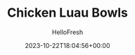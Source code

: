 ---
draft: true # Use this only for setting draft status
hidden: false # Use this to hide unwanted recipes
slug: # <post-title>
title: 'Chicken Luau Bowls'
description: "Our chefs can’t get enough of pairing chicken with pineapple. One’s savory and one’s sweet, meaning that the duo has some sophisticated contrasts to please the adults while also being plenty fun and familiar for the kids. In these rice bowls, they’re joined by other ingredients that give the whole dish a tropical feel, like ginger, honey butter carrots, and a soy-sauce-based glaze."
image: https://img.hellofresh.com/f_auto,fl_lossy,q_auto,w_1200/hellofresh_s3/image/chicken-luau-bowls-cd0d66ff.jpg
date: 2023-10-22T18:04:56+00:00
author: HelloFresh

tags: ['Spicy']
categories: "main course"
cuisines: "Asian"
allergens: ['Soy', 'Wheat', 'Milk']

calories: 740
preptime: ['30 minutes']
cooktime: # 180 = 3 Hours | In minutes
totaltime: PT30M
servings: 2

links:
  - description: "Our chefs can’t get enough of pairing chicken with pineapple. One’s savory and one’s sweet, meaning that the duo has some sophisticated contrasts to please the adults while also being plenty fun and familiar for the kids. In these rice bowls, they’re joined by other ingredients that give the whole dish a tropical feel, like ginger, honey butter carrots, and a soy-sauce-based glaze."
    website: https://www.hellofresh.com/recipes/chicken-luau-bowls-5b637a25ae08b55693245fa2
    image: https://img.hellofresh.com/f_auto,fl_lossy,q_auto,w_1200/hellofresh_s3/image/chicken-luau-bowls-cd0d66ff.jpg
 
weight: # 1 | You can add weight to some posts to override the default sorting (date descending)

comments: false # Keep False

ingredients: ['1 ounce Honey', '6 unit Carrots', '1 thumb Ginger', '4 unit Scallions', '1 unit Lemon', '1.5 cup Jasmine Rice', '8 ounce Pineapple', '24 ounce Chicken Breasts', '3 teaspoon Moo Shu Spice Blend', '4 tablespoon Soy Sauce', '2 unit Chicken Stock Concentrate', '1 teaspoon Chili Flakes', '4 tablespoon Butter', '5 teaspoon Olive Oil', ' Salt', ' Pepper']

instructionTitles: ['Prep Carrots', 'Finish Prep', 'Cook Rice', 'Cook Toppings', 'Simmer Chicken', 'Finish and Serve']
instructions: ['Wash and dry all produce. Put 3 TBSP butter and honey in a small bowl; let sit at room temperature. Peel carrots, then slice diagonally into ¼-inch-thick rounds and place in a large, microwave-safe bowl with a pinch of salt and 2 TBSP water. Cover with plastic wrap, poke a few holes in it, and set aside.', 'Peel and mince enough ginger to give you 2 tsp (save the rest for another use). Place in a small pot. Trim, then thinly slice scallions; add whites to same pot and set greens aside. Zest 2 tsp zest from lemon, then halve. Add zest to bowl with butter and honey. Squeeze 2 TBSP lemon juice into another small bowl.', 'Add a large drizzle of olive oil to pot with the ginger and scallion whites. Place over medium-high heat. Cook, stirring, until just softened, about 1 minute. Add rice and 1¼ cups water. Season with salt and pepper. Bring to a boil, stir, and cover. Reduce heat to low and simmer until tender, 9-11 minutes.', 'Heat a drizzle of olive oil in a large, nonstick pan over medium-high heat. Drain pineapple, pouring juice into bowl with lemon juice. Add fruit to pan and cook, tossing occasionally, until just browned, 2-3 minutes. Place in a third small bowl. Wipe out pan and heat a large drizzle of olive oil in it over medium-high heat. Pat chicken with a paper towel. Add to pan and season with salt and pepper. Cook without flipping until browned on bottom, 5-6 minutes.', 'Sprinkle chicken with moo shu spice, then flip. Cook until golden on other side, 4-5 minutes. Pour soy sauce, lemon and pineapple juices, ¼ cup water, and stock concentrates into pan. Let reduce by half, 2-3 minutes. Remove from heat and stir in 1 TBSP plain butter; set aside. Using a fork, mash together honey and butter in bowl until smooth; season with salt and pepper. Microwave carrots until tender, 3-4 minutes; toss with 1 TBSP honey butter.', 'Season carrots with salt and pepper. Slice chicken. Fluff rice with a fork; divide between bowls or plates and arrange chicken on top. Add pineapple and carrots to the side. Top chicken with pan sauce and remaining honey butter. Garnish with scallion greens and chili flakes to taste. Cut any remaining lemon into wedges for squeezing over.']
---